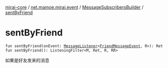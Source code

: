 [mirai-core](../../index.md) / [net.mamoe.mirai.event](../index.md) / [MessageSubscribersBuilder](index.md) / [sentByFriend](./sent-by-friend.md)

# sentByFriend

`fun sentByFriend(onEvent: `[`MessageListener`](../-message-listener.md)`<`[`FriendMessageEvent`](../../net.mamoe.mirai.message/-friend-message-event/index.md)`, R>): Ret`
`fun sentByFriend(): ListeningFilter<M, Ret, R, RR>`

如果是好友发来的消息

